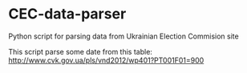# CEC-data-parser
Python script for parsing data from Ukrainian Election Commision site

This script parse some date from this table: http://www.cvk.gov.ua/pls/vnd2012/wp401?PT001F01=900
